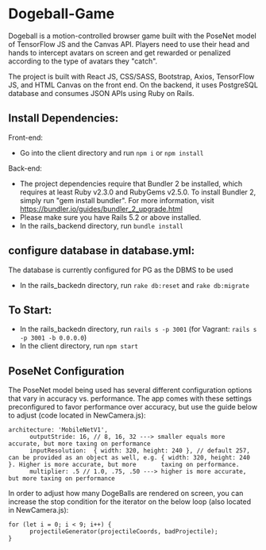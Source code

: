 # Dogeball-Game

Dogeball is a motion-controlled browser game built with the PoseNet model of TensorFlow JS and the Canvas API. Players need to use their
head and hands to intercept avatars on screen and get rewarded or penalized according to the type of avatars they "catch". 

The project is built with React JS, CSS/SASS, Bootstrap, Axios, TensorFlow JS, and HTML Canvas on the front end. On the backend, it uses PostgreSQL database 
and consumes JSON APIs using Ruby on Rails.

## Install Dependencies:
Front-end:
- Go into the client directory and run ```npm i``` or ```npm install```

Back-end: 
- The project dependencies require that Bundler 2 be installed, which requires at least Ruby v2.3.0 and RubyGems v2.5.0. To install Bundler 2, simply run "gem install bundler". For more information, visit https://bundler.io/guides/bundler_2_upgrade.html
- Please make sure you have Rails 5.2 or above installed.
- In the rails_backend directory, run ```bundle install```

## configure database in database.yml:

The database is currently configured for PG as the DBMS to be used
- In the rails_backedn directory, run ```rake db:reset``` and ```rake db:migrate```

## To Start:
- In the rails_backedn directory, run ```rails s -p 3001``` (for Vagrant: ```rails s -p 3001 -b 0.0.0.0```)
- In the client directory, run ```npm start```

## PoseNet Configuration
The PoseNet model being used has several different configuration options that vary in accuracy vs. performance. The app comes with these settings preconfigured to favor performance over accuracy, but use the guide below to adjust (code located in NewCamera.js):
```
architecture: 'MobileNetV1',
      outputStride: 16, // 8, 16, 32 ---> smaller equals more accurate, but more taxing on performance
      inputResolution:  { width: 320, height: 240 }, // default 257, can be provided as an object as well, e.g. { width: 320, height: 240 }. Higher is more accurate, but more       taxing on performance.
      multiplier: .5 // 1.0, .75, .50 ---> higher is more accurate, but more taxing on performance
```
In order to adjust how many DogeBalls are rendered on screen, you can increase the stop condition for the iterator on the below loop (also located in NewCamera.js):
```
for (let i = 0; i < 9; i++) {
      projectileGenerator(projectileCoords, badProjectile);  
}
```



